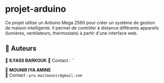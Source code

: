 # projet-arduino
Ce projet utilise un Arduino Mega 2560 pour créer un système de gestion de maison intelligente. Il permet de contrôler à distance différents appareils (lumières, ventilateurs, thermostats) à partir d'une interface web.


## 📌 Auteurs

👤 **ILYASS BARKOUK** 
📧 Contact : ``

👤 **MOUNIR IYA AMINE**  
📧 Contact : `pro.mailmounir@gmail.com`
